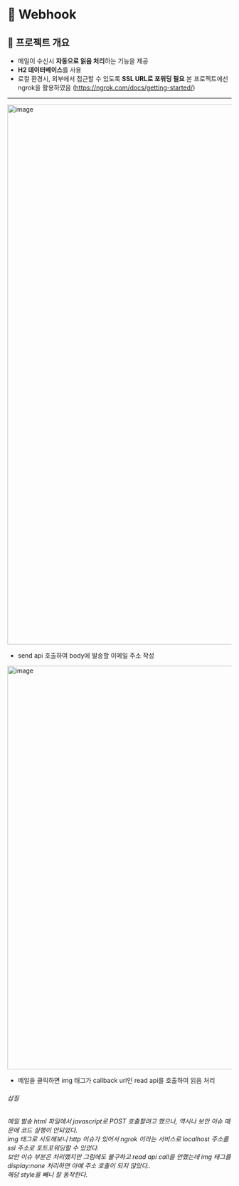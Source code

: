 # 📩 Webhook 

## 📌 프로젝트 개요
+ 메일이 수신시 **자동으로 읽음 처리**하는 기능을 제공
+ **H2 데이터베이스**를 사용
+ 로컬 환경시, 외부에서 접근할 수 있도록 **SSL URL로 포워딩 필요** 본 프로젝트에선 ngrok을 활용하였음 (https://ngrok.com/docs/getting-started/)
---  
<img width="1215" alt="image" src="https://github.com/user-attachments/assets/f9805992-c91f-4078-8b58-dd8754fab519" />

- send api 호출하여 body에 발송할 이메일 주소 작성

<img width="908" alt="image" src="https://github.com/user-attachments/assets/69db8031-8272-400d-9322-b5a41dc6bdf4" />

- 메일을 클릭하면 img 태그가 callback url인 read api를 호출하여 읽음 처리

###### 삽질
###### 메일 발송 html 파일에서 javascript로 POST 호출할려고 했으나, 역시나 보안 이슈 때문에 코드 실행이 안되었다.<br>img 태그로 시도해보니 http 이슈가 있어서 ngrok 이라는 서비스로 localhost 주소를 ssl 주소로 포트포워딩할 수 있었다.<br>보안 이슈 부분은 처리했지만 그럼에도 불구하고 read api call을 안했는데 img 태그를 display:none 처리하면 아예 주소 호출이 되지 않았다..<br>해당 style을 빼니 잘 동작한다.

